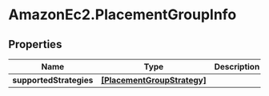 # AmazonEc2.PlacementGroupInfo

## Properties

Name | Type | Description | Notes
------------ | ------------- | ------------- | -------------
**supportedStrategies** | [**[PlacementGroupStrategy]**](PlacementGroupStrategy.md) |  | [optional] 



